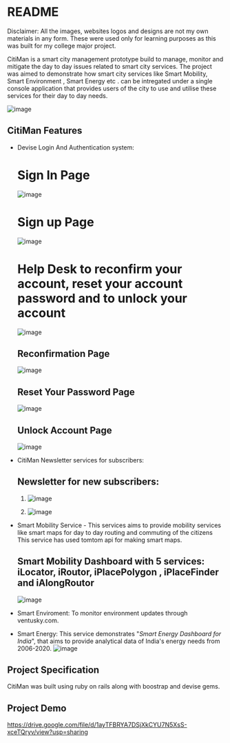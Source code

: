 # README

Disclaimer: All the images, websites logos and designs are not my own materials in any form. These were used only for learning purposes as this was built for my college major project.

CitiMan is a smart city management prototype build to manage, monitor and mitigate the day to day issues related to smart city services. The project was aimed to demonstrate how smart city services like Smart Mobility, Smart Environment , Smart Energy etc . can be intregated under a single console application that provides users of the city to use and utilise these services for their day to day needs.

![image](https://user-images.githubusercontent.com/98082102/174541362-22a9e4d0-6e50-4a0d-9d32-55a064d61271.png)


## CitiMan Features

* Devise Login And Authentication system:

  # Sign In Page
  ![image](https://user-images.githubusercontent.com/98082102/174541439-e6f5dc71-cf32-4719-9780-cf7a86c01c51.png)
  
  # Sign up Page
  ![image](https://user-images.githubusercontent.com/98082102/174541573-1bf5385d-4ee2-4378-ad81-cf2eafd3069c.png)
  
  # Help Desk to reconfirm your account, reset your account password and  to unlock your account
    
  ![image](https://user-images.githubusercontent.com/98082102/174541699-3266fcc5-8d17-439c-b58b-79ccedd5ad44.png)

     ## Reconfirmation Page
    
    ![image](https://user-images.githubusercontent.com/98082102/174541931-64005b93-17e5-43af-870c-304f518b488b.png)
  
     ## Reset Your Password Page
    
     ![image](https://user-images.githubusercontent.com/98082102/174542208-b6589237-c6f1-4abc-b541-a02d8977c2dd.png)
    
     ## Unlock Account Page

     ![image](https://user-images.githubusercontent.com/98082102/174542354-73f635e7-cf31-428b-ab45-9839743fda5c.png) 

  
* CitiMan Newsletter services for subscribers:
  ## Newsletter for new subscribers:
  
  1. ![image](https://user-images.githubusercontent.com/98082102/174543032-2e473c86-0992-4188-acf2-a04d5e071f08.png)
  
  2. ![image](https://user-images.githubusercontent.com/98082102/174543250-d3d3870f-f55f-4f66-9e9f-0915fcebb35e.png)


* Smart Mobility Service - This services aims to provide mobility services like smart maps for day to day routing and commuting of the citizens
  This service has used tomtom api for making smart maps.
  
  ## Smart Mobility Dashboard with 5 services: iLocator, iRoutor, iPlacePolygon , iPlaceFinder and iAlongRoutor
  
  ![image](https://user-images.githubusercontent.com/98082102/174543364-7cd8a435-78c2-4fa2-85be-73a072cd6c88.png)
  
  
  
 * Smart Enviroment: To monitor environment updates through ventusky.com.
 * Smart Energy: This service demonstrates "_Smart Energy Dashboard for India_", that aims to provide analytical data of India's energy needs from 2006-2020.
  ![image](https://user-images.githubusercontent.com/98082102/174544297-0eda68a8-65f0-44cd-8676-599a5c3fd499.png)
  


## Project Specification 
CitiMan was built using ruby on rails along with boostrap and devise gems.


## Project Demo
https://drive.google.com/file/d/1ayTFBRYA7DSjXkCYU7N5XsS-xceTQryv/view?usp=sharing


